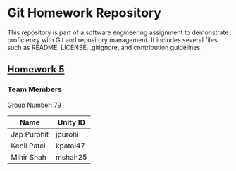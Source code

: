 # Git Homework Repository

This repository is part of a software engineering assignment to demonstrate proficiency with Git and repository management. It includes several files such as README, LICENSE, .gitignore, and contribution guidelines.

## [Homework 5](https://txt.github.io/se24fall/git.html) 

### Team Members
Group Number: 79


| Name        | Unity ID |
|-------------|----------|
| Jap Purohit | jpurohi  |
| Kenil Patel | kpatel47 |
| Mihir Shah  | mshah25  |